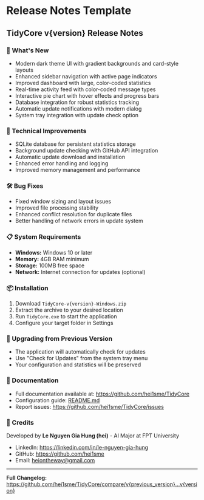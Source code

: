 # Release Notes Template

## TidyCore v{version} Release Notes

### 🎉 What's New
- Modern dark theme UI with gradient backgrounds and card-style layouts
- Enhanced sidebar navigation with active page indicators
- Improved dashboard with large, color-coded statistics
- Real-time activity feed with color-coded message types
- Interactive pie chart with hover effects and progress bars
- Database integration for robust statistics tracking
- Automatic update notifications with modern dialog
- System tray integration with update check option

### 🔧 Technical Improvements
- SQLite database for persistent statistics storage
- Background update checking with GitHub API integration
- Automatic update download and installation
- Enhanced error handling and logging
- Improved memory management and performance

### 🛠️ Bug Fixes
- Fixed window sizing and layout issues
- Improved file processing stability
- Enhanced conflict resolution for duplicate files
- Better handling of network errors in update system

### 📋 System Requirements
- **Windows:** Windows 10 or later
- **Memory:** 4GB RAM minimum
- **Storage:** 100MB free space
- **Network:** Internet connection for updates (optional)

### 📦 Installation
1. Download `TidyCore-v{version}-Windows.zip`
2. Extract the archive to your desired location
3. Run `TidyCore.exe` to start the application
4. Configure your target folder in Settings

### 🔄 Upgrading from Previous Version
- The application will automatically check for updates
- Use "Check for Updates" from the system tray menu
- Your configuration and statistics will be preserved

### 📖 Documentation
- Full documentation available at: https://github.com/hei1sme/TidyCore
- Configuration guide: [README.md](README.md)
- Report issues: https://github.com/hei1sme/TidyCore/issues

### 👥 Credits
Developed by **Le Nguyen Gia Hung (hei)** - AI Major at FPT University
- LinkedIn: https://linkedin.com/in/le-nguyen-gia-hung
- GitHub: https://github.com/hei1sme
- Email: heiontheway@gmail.com

---

**Full Changelog:** https://github.com/hei1sme/TidyCore/compare/v{previous_version}...v{version}
